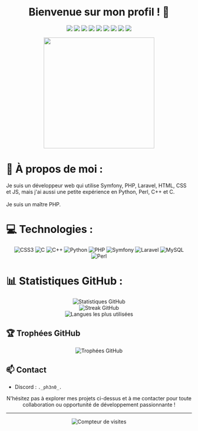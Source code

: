 <h1 align="center">Bienvenue sur mon profil ! 👋</h1>

<p align="center">
  <img src="https://img.shields.io/badge/HTML-Senior-orange">
  <img src="https://img.shields.io/badge/CSS-Senior-blue">
  <img src="https://img.shields.io/badge/JavaScript-Senior-yellow">
  <img src="https://img.shields.io/badge/PHP-Senior-purple">
  <img src="https://img.shields.io/badge/Perl-Junior-blueviolet">
  <img src="https://img.shields.io/badge/Ruby-Junior-red">
  <img src="https://img.shields.io/badge/Python-Junior-green">
  <img src="https://img.shields.io/badge/C-Junior-blue">
  <img src="https://img.shields.io/badge/C++-Junior-brightgreen">
</p>

<p align="center">
  <img src="https://i.gifer.com/EgUx.gif" width="300">
</p>

# 💫 À propos de moi :
Je suis un développeur web qui utilise Symfony, PHP, Laravel, HTML, CSS et JS, mais j'ai aussi une petite expérience en Python, Perl, C++ et C.<br><br>Je suis un maître PHP.

# 💻 Technologies :
<p align="center">
  <img src="https://img.shields.io/badge/css3-%231572B6.svg?style=for-the-badge&logo=css3&logoColor=white" alt="CSS3">
  <img src="https://img.shields.io/badge/c-%2300599C.svg?style=for-the-badge&logo=c&logoColor=white" alt="C">
  <img src="https://img.shields.io/badge/c++-%2300599C.svg?style=for-the-badge&logo=c%2B%2B&logoColor=white" alt="C++">
  <img src="https://img.shields.io/badge/python-3670A0?style=for-the-badge&logo=python&logoColor=ffdd54" alt="Python">
  <img src="https://img.shields.io/badge/php-%23777BB4.svg?style=for-the-badge&logo=php&logoColor=white" alt="PHP">
  <img src="https://img.shields.io/badge/symfony-%23000000.svg?style=for-the-badge&logo=symfony&logoColor=white" alt="Symfony">
  <img src="https://img.shields.io/badge/laravel-%23FF2D20.svg?style=for-the-badge&logo=laravel&logoColor=white" alt="Laravel">
  <img src="https://img.shields.io/badge/mysql-4479A1.svg?style=for-the-badge&logo=mysql&logoColor=white" alt="MySQL">
  <img src="https://img.shields.io/badge/perl-%2339457E.svg?style=for-the-badge&logo=perl&logoColor=white" alt="Perl">
</p>

# 📊 Statistiques GitHub :
<p align="center">
  <img src="https://github-readme-stats.vercel.app/api?username=ph3n0&theme=shadow_red&hide_border=false&include_all_commits=false&count_private=false" alt="Statistiques GitHub"><br/>
  <img src="https://github-readme-streak-stats.herokuapp.com/?user=ph3n0&theme=shadow_red&hide_border=false" alt="Streak GitHub"><br/>
  <img src="https://github-readme-stats.vercel.app/api/top-langs/?username=ph3n0&theme=shadow_red&hide_border=false&include_all_commits=false&count_private=false&layout=compact" alt="Langues les plus utilisées">
</p>

## 🏆 Trophées GitHub
<p align="center">
  <img src="https://github-profile-trophy.vercel.app/?username=ph3n0&theme=radical&no-frame=false&no-bg=true&margin-w=4" alt="Trophées GitHub">
</p>

## 📫 Contact

- Discord : `._ph3n0_.`

<p align="center">
  N'hésitez pas à explorer mes projets ci-dessus et à me contacter pour toute collaboration ou opportunité de développement passionnante !
</p>

---
<p align="center">
  <img src="https://visitcount.itsvg.in/api?id=ph3n0&icon=0&color=0" alt="Compteur de visites">
</p>
